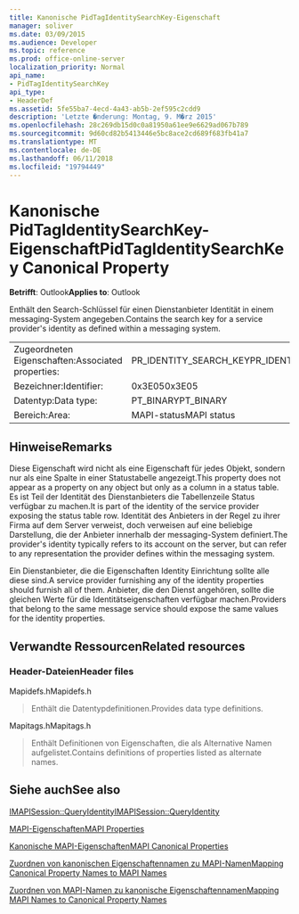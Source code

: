 ```yaml
---
title: Kanonische PidTagIdentitySearchKey-Eigenschaft
manager: soliver
ms.date: 03/09/2015
ms.audience: Developer
ms.topic: reference
ms.prod: office-online-server
localization_priority: Normal
api_name:
- PidTagIdentitySearchKey
api_type:
- HeaderDef
ms.assetid: 5fe55ba7-4ecd-4a43-ab5b-2ef595c2cdd9
description: 'Letzte �nderung: Montag, 9. M�rz 2015'
ms.openlocfilehash: 28c269db15d0c0a81950a61ee9e6629ad067b789
ms.sourcegitcommit: 9d60cd82b5413446e5bc8ace2cd689f683fb41a7
ms.translationtype: MT
ms.contentlocale: de-DE
ms.lasthandoff: 06/11/2018
ms.locfileid: "19794449"
---
```

# <a name="pidtagidentitysearchkey-canonical-property"></a><span data-ttu-id="068a8-103">Kanonische PidTagIdentitySearchKey-Eigenschaft</span><span class="sxs-lookup"><span data-stu-id="068a8-103">PidTagIdentitySearchKey Canonical Property</span></span>

  
  
<span data-ttu-id="068a8-104">**Betrifft**: Outlook</span><span class="sxs-lookup"><span data-stu-id="068a8-104">**Applies to**: Outlook</span></span> 
  
<span data-ttu-id="068a8-105">Enthält den Search-Schlüssel für einen Dienstanbieter Identität in einem messaging-System angegeben.</span><span class="sxs-lookup"><span data-stu-id="068a8-105">Contains the search key for a service provider's identity as defined within a messaging system.</span></span> 
  
|||
|:-----|:-----|
|<span data-ttu-id="068a8-106">Zugeordneten Eigenschaften:</span><span class="sxs-lookup"><span data-stu-id="068a8-106">Associated properties:</span></span>  <br/> |<span data-ttu-id="068a8-107">PR_IDENTITY_SEARCH_KEY</span><span class="sxs-lookup"><span data-stu-id="068a8-107">PR_IDENTITY_SEARCH_KEY</span></span>  <br/> |
|<span data-ttu-id="068a8-108">Bezeichner:</span><span class="sxs-lookup"><span data-stu-id="068a8-108">Identifier:</span></span>  <br/> |<span data-ttu-id="068a8-109">0x3E05</span><span class="sxs-lookup"><span data-stu-id="068a8-109">0x3E05</span></span>  <br/> |
|<span data-ttu-id="068a8-110">Datentyp:</span><span class="sxs-lookup"><span data-stu-id="068a8-110">Data type:</span></span>  <br/> |<span data-ttu-id="068a8-111">PT_BINARY</span><span class="sxs-lookup"><span data-stu-id="068a8-111">PT_BINARY</span></span>  <br/> |
|<span data-ttu-id="068a8-112">Bereich:</span><span class="sxs-lookup"><span data-stu-id="068a8-112">Area:</span></span>  <br/> |<span data-ttu-id="068a8-113">MAPI-status</span><span class="sxs-lookup"><span data-stu-id="068a8-113">MAPI status</span></span>  <br/> |
   
## <a name="remarks"></a><span data-ttu-id="068a8-114">Hinweise</span><span class="sxs-lookup"><span data-stu-id="068a8-114">Remarks</span></span>

<span data-ttu-id="068a8-115">Diese Eigenschaft wird nicht als eine Eigenschaft für jedes Objekt, sondern nur als eine Spalte in einer Statustabelle angezeigt.</span><span class="sxs-lookup"><span data-stu-id="068a8-115">This property does not appear as a property on any object but only as a column in a status table.</span></span> <span data-ttu-id="068a8-116">Es ist Teil der Identität des Dienstanbieters die Tabellenzeile Status verfügbar zu machen.</span><span class="sxs-lookup"><span data-stu-id="068a8-116">It is part of the identity of the service provider exposing the status table row.</span></span> <span data-ttu-id="068a8-117">Identität des Anbieters in der Regel zu ihrer Firma auf dem Server verweist, doch verweisen auf eine beliebige Darstellung, die der Anbieter innerhalb der messaging-System definiert.</span><span class="sxs-lookup"><span data-stu-id="068a8-117">The provider's identity typically refers to its account on the server, but can refer to any representation the provider defines within the messaging system.</span></span> 
  
<span data-ttu-id="068a8-118">Ein Dienstanbieter, die die Eigenschaften Identity Einrichtung sollte alle diese sind.</span><span class="sxs-lookup"><span data-stu-id="068a8-118">A service provider furnishing any of the identity properties should furnish all of them.</span></span> <span data-ttu-id="068a8-119">Anbieter, die den Dienst angehören, sollte die gleichen Werte für die Identitätseigenschaften verfügbar machen.</span><span class="sxs-lookup"><span data-stu-id="068a8-119">Providers that belong to the same message service should expose the same values for the identity properties.</span></span> 
  
## <a name="related-resources"></a><span data-ttu-id="068a8-120">Verwandte Ressourcen</span><span class="sxs-lookup"><span data-stu-id="068a8-120">Related resources</span></span>

### <a name="header-files"></a><span data-ttu-id="068a8-121">Header-Dateien</span><span class="sxs-lookup"><span data-stu-id="068a8-121">Header files</span></span>

<span data-ttu-id="068a8-122">Mapidefs.h</span><span class="sxs-lookup"><span data-stu-id="068a8-122">Mapidefs.h</span></span>
  
> <span data-ttu-id="068a8-123">Enthält die Datentypdefinitionen.</span><span class="sxs-lookup"><span data-stu-id="068a8-123">Provides data type definitions.</span></span>
    
<span data-ttu-id="068a8-124">Mapitags.h</span><span class="sxs-lookup"><span data-stu-id="068a8-124">Mapitags.h</span></span>
  
> <span data-ttu-id="068a8-125">Enthält Definitionen von Eigenschaften, die als Alternative Namen aufgelistet.</span><span class="sxs-lookup"><span data-stu-id="068a8-125">Contains definitions of properties listed as alternate names.</span></span>
    
## <a name="see-also"></a><span data-ttu-id="068a8-126">Siehe auch</span><span class="sxs-lookup"><span data-stu-id="068a8-126">See also</span></span>



[<span data-ttu-id="068a8-127">IMAPISession::QueryIdentity</span><span class="sxs-lookup"><span data-stu-id="068a8-127">IMAPISession::QueryIdentity</span></span>](imapisession-queryidentity.md)


[<span data-ttu-id="068a8-128">MAPI-Eigenschaften</span><span class="sxs-lookup"><span data-stu-id="068a8-128">MAPI Properties</span></span>](mapi-properties.md)
  
[<span data-ttu-id="068a8-129">Kanonische MAPI-Eigenschaften</span><span class="sxs-lookup"><span data-stu-id="068a8-129">MAPI Canonical Properties</span></span>](mapi-canonical-properties.md)
  
[<span data-ttu-id="068a8-130">Zuordnen von kanonischen Eigenschaftennamen zu MAPI-Namen</span><span class="sxs-lookup"><span data-stu-id="068a8-130">Mapping Canonical Property Names to MAPI Names</span></span>](mapping-canonical-property-names-to-mapi-names.md)
  
[<span data-ttu-id="068a8-131">Zuordnen von MAPI-Namen zu kanonische Eigenschaftennamen</span><span class="sxs-lookup"><span data-stu-id="068a8-131">Mapping MAPI Names to Canonical Property Names</span></span>](mapping-mapi-names-to-canonical-property-names.md)

